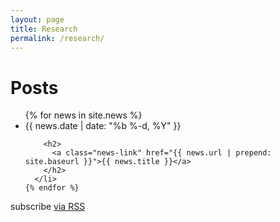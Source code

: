 ```yaml
---
layout: page
title: Research
permalink: /research/
---
```


<div class="home">

  <h1 class="page-heading">Posts</h1>

  <ul class="news-list">
    {% for news in site.news %}
      <li>
        <span class="news-meta">{{ news.date | date: "%b %-d, %Y" }}</span>

        <h2>
          <a class="news-link" href="{{ news.url | prepend: site.baseurl }}">{{ news.title }}</a>
        </h2>
      </li>
    {% endfor %}
  </ul>

  <p class="rss-subscribe">subscribe <a href="{{ "/feed.xml" | prepend: site.baseurl }}">via RSS</a></p>

</div>
